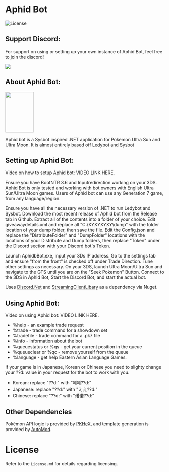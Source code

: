 # Aphid Bot
![License](https://img.shields.io/badge/License-AGPLv3-blue.svg)

## Support Discord:

For support on using or setting up your own instance of Aphid Bot, feel free to join the discord!

[<img src="https://canary.discordapp.com/api/guilds/678767684669669386/widget.png?style=banner2">](https://discord.gg/qYJwsZjMku)

## About Aphid Bot:
<img src="https://i.imgur.com/5pgJgMH.png" height=128 width=90 />

Aphid bot is a Sysbot inspired .NET application for Pokemon Ultra Sun and Ultra Moon. It is almost entirely based off [Ledybot](https://github.com/olliz0r/Ledybot) and [Sysbot](https://github.com/kwsch/SysBot.NET)

## Setting up Aphid Bot:

Video on how to setup Aphid bot: VIDEO LINK HERE.

Ensure you have BootNTR 3.6 and Inputredirection working on your 3DS. Aphid Bot is only tested and working with bot owners with English Ultra Sun/Ultra Moon games. Users of Aphid bot can use any Generation 7 game, from any language/region.

Ensure you have all the necessary version of .NET to run Ledybot and Sysbot. Download the most recent release of Aphid bot from the Release tab in Github. Extract all of the contents into a folder of your choice. Edit giveawaydetails.xml and replace all "C:\XYXYXYXY\dump" with the folder location of your dump folder, then save the file. Edit the Config.json and replace the "DistributeFolder" and "DumpFolder" locations with the locations of your Distribute and Dump folders, then replace "Token" under the Discord section with your Discord bot's Token.

Launch AphidbBot.exe, input your 3Ds IP address. Go to the settings tab and ensure "from the front" is checked off under Trade Direction. Tune other settings as necessary. On your 3DS, launch Ultra Moon/Ultra Sun and navigate to the GTS until you are on the "Seek Pokemon" Button. Connect to the 3DS in Aphid Bot, Start the Discord Bot, and start the actual bot.

Uses [Discord.Net](https://github.com/discord-net/Discord.Net) and [StreamingClientLibary](https://github.com/SaviorXTanren/StreamingClientLibrary) as a dependency via Nuget.

## Using Aphid Bot:

Video on using Aphid bot: VIDEO LINK HERE.

* %help - an example trade request
* %trade - trade command for a showdown set
* %tradefile - trade command for a .pk7 file
* %info - information about the bot
* %queuestatus or %qs - get your current position in the queue
* %queueclear or %qc - remove yourself from the queue
* %language - get help Eastern Asian Language Games.

If your game is in Japanese, Korean or Chinese you need to slighty change your ??d: value in your request for the bot to work with you.
* Korean: replace "??d:" with "예예??d:"
* Japanese: replace "??d:" with "ええ??d:"
* Chinese: replace "??d:" with "诺诺??d:"

## Other Dependencies
Pokémon API logic is provided by [PKHeX](https://github.com/kwsch/PKHeX/), and template generation is provided by [AutoMod](https://github.com/architdate/PKHeX-Plugins/).

# License
Refer to the `License.md` for details regarding licensing.
